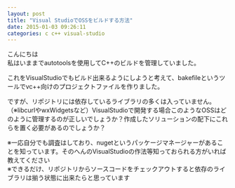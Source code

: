 ```yaml
---
layout: post
title: "Visual StudioでOSSをビルドする方法"
date: 2015-01-03 09:26:11
categories: c c++ visual-studio
---
```

<p>こんにちは<br>
私はいままでautotoolsを使用してC++のビルドを管理していました。  </p>

<p>これをVisualStudioでもビルド出来るようにしようと考えて、bakefileというツールでvc++向けのプロジェクトファイルを作りました。   </p>

<p>ですが、リポジトリには依存しているライブラリの多くは入っていません。（※libcurlやwxWidgetsなど）VisualStudioで開発する場合このようなOSSはどのように管理するのが正しいでしょうか？作成したソリューションの配下にこれらを置く必要があるのでしょうか？</p>

<p>※一応自分でも調査はしており、nugetというパッケージマネージャーがあることを知っています。そのへんのVisualStudioの作法等知っておられる方がいれば教えてください<br>
※できるだけ、リポジトリからソースコードをチェックアウトすると依存のライブラリは揃う状態に出来たらと思っています  </p>

